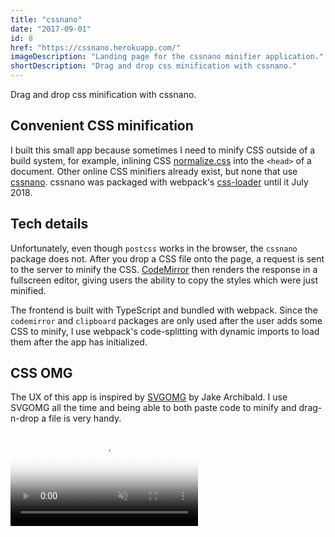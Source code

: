 ```yaml
---
title: "cssnano"
date: "2017-09-01"
id: 8
href: "https://cssnano.herokuapp.com/"
imageDescription: "Landing page for the cssnano minifier application."
shortDescription: "Drag and drop css minification with cssnano."
---
```


Drag and drop css minification with cssnano.

## Convenient CSS minification

I built this small app because sometimes I need to minify CSS outside of a build system, for example, inlining CSS [normalize.css](https://github.com/necolas/normalize.css) into the `<head>` of a document. Other online CSS minifiers already exist, but none that use [cssnano](https://cssnano.co/). cssnano was packaged with webpack's [css-loader](https://github.com/webpack-contrib/css-loader) until it July 2018.

## Tech details

Unfortunately, even though `postcss` works in the browser, the `cssnano` package does not. After you drop a CSS file onto the page, a request is sent to the server to minify the CSS. [CodeMirror](https://codemirror.net/) then renders the response in a fullscreen editor, giving users the ability to copy the styles which were just minified.

The frontend is built with TypeScript and bundled with webpack. Since the `codemirror` and `clipboard` packages are only used after the user adds some CSS to minify, I use webpack's code-splitting with dynamic imports to load them after the app has initialized.

## CSS OMG

The UX of this app is inspired by [SVGOMG](https://jakearchibald.github.io/svgomg/) by Jake Archibald. I use SVGOMG all the time and being able to both paste code to minify and drag-n-drop a file is very handy.

<!-- markdownlint-disable MD033 -->
<video muted playsinline controls loop poster="/cssnano-minifier-poster.png">
  <source src="cssnano-minifier.webm" type="video/webm; codecs=vp9,vorbis">
  <source src="cssnano-minifier.mp4" type="video/mp4">
</video>
